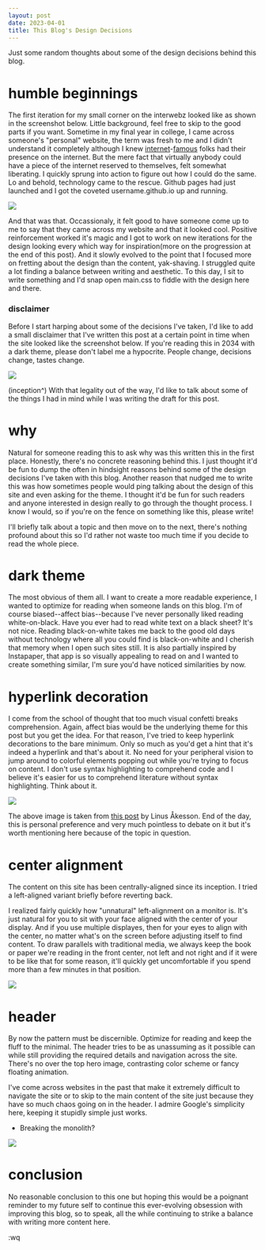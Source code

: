 ```yaml
---
layout: post
date: 2023-04-01
title: This Blog's Design Decisions
---
```


Just some random thoughts about some of the design decisions behind this blog.

# humble beginnings
The first iteration for my small corner on the interwebz looked like as shown in the screenshot below. Little background, feel free to skip to the good parts if you want. Sometime in my final year in college, I came across someone's "personal" website, the term was fresh to me and I didn't understand it completely although I knew [internet](http://erikdemaine.org/)-[famous](http://www.paulgraham.com/) folks had their presence on the internet. But the mere fact that virtually anybody could have a piece of the internet reserved to themselves, felt somewhat liberating. I quickly sprung into action to figure out how I could do the same. Lo and behold, technology came to  the rescue. Github pages had just launched and I got the coveted username.github.io up and running.

<img src="./../../static/img/posts/design-decisions/humble.png"/>

And that was that. Occassionaly, it felt good to have someone come up to me to say that they came across my website and that it looked cool. Positive reinforcement worked it's magic and I got to work on new iterations for the design looking every which way for inspiration(more on the progression at the end of this post). And it slowly evolved to the point that I focused more on fretting about the design than the content, yak-shaving. I struggled quite a lot finding a balance between writing and aesthetic. To this day, I sit to write something and I'd snap open main.css to fiddle with the design here and there.


### disclaimer
Before I start harping about some of the decisions I've taken, I'd like to add a small disclaimer that I've written this post at a certain point in time when the site looked like the screenshot below. If you're reading this in 2034 with a dark theme, please don't label me a hypocrite. People change, decisions change, tastes change.

<img src="./../../static/img/posts/design-decisions/home.png"/>

(inception^) With that legality out of the way, I'd like to talk about some of the things I had in mind while I was writing the draft for this post.

# why
Natural for someone reading this to ask why was this written this in the first place. Honestly, there's no concrete reasoning behind this. I just thought it'd be fun to dump the often in hindsight reasons behind some of the design decisions I've taken with this blog. Another reason that nudged me to write this was how sometimes people would ping talking about the design of this site and even asking for the theme. I thought it'd be fun for such readers and anyone interested in design really to go through the thought process. I know I would, so if you're on the fence on something like this, please write!

I'll briefly talk about a topic and then move on to the next, there's nothing profound about this so I'd rather not waste too much time if you decide to read the whole piece.

# dark theme
The most obvious of them all. I want to create a more readable experience, I wanted to optimize for reading when someone lands on this blog. I'm of course biased--affect bias--because I've never personally liked reading white-on-black. Have you ever had to read white text on a black sheet? It's not nice. Reading black-on-white takes me back to the good old days without technology where all you could find is black-on-white and I cherish that memory when I open such sites still. It is also partially inspired by Instapaper, that app is so visually appealing to read on and I wanted to create something similar, I'm sure you'd have noticed similarities by now.

# hyperlink decoration
I come from the school of thought that too much visual confetti breaks comprehension. Again, affect bias would be the underlying theme for this post but you get the idea. For that reason, I've tried to keep hyperlink decorations to the bare minimum. Only so much as you'd get a hint that it's indeed a hyperlink and that's about it. No need for your peripheral vision to jump around to colorful elements popping out while you're trying to focus on content. I don't use syntax highlighting to comprehend code and I believe it's easier for us to comprehend literature without syntax highlighting. Think about it.

<img src="./../../static/img/posts/design-decisions/para.png"/>

The above image is taken from [this post](https://www.linusakesson.net/programming/syntaxhighlighting/) by Linus Åkesson. End of the day, this is personal preference and very much pointless to debate on it but it's worth mentioning here because of the topic in question.

# center alignment
The content on this site has been centrally-aligned since its inception. I tried a left-aligned variant briefly before reverting back.

I realized fairly quickly how "unnatural" left-alignment on a monitor is. It's just natural for you to sit with your face aligned with the center of your display. And if you use multiple displayes, then for your eyes to align with the center, no matter what's on the screen before adjusting itself to find content. To draw parallels with traditional media, we always keep the book or paper we're reading in the front center, not left and not right and if it were to be like that for some reason, it'll quickly get uncomfortable if you spend more than a few minutes in that position.

<img src="./../../static/img/posts/design-decisions/left.png"/>


# header
By now the pattern must be discernible. Optimize for reading and keep the fluff to the minimal. The header tries to be as unassuming as it possible can while still providing the required details and navigation across the site. There's no over the top hero image, contrasting color scheme or fancy floating animation.

I've come across websites in the past that make it extremely difficult to navigate the site or to skip to the main content of the site just because they have so much chaos going on in the header. I admire Google's simplicity here, keeping it stupidly simple just works.

- Breaking the monolith?

<img src="./../../static/img/posts/design-decisions/blog_history.gif"/>

# conclusion
No reasonable conclusion to this one but hoping this would be a poignant reminder to my future self to continue this ever-evolving obsession with improving this blog, so to speak, all the while continuing to strike a balance with writing more content here.

:wq
